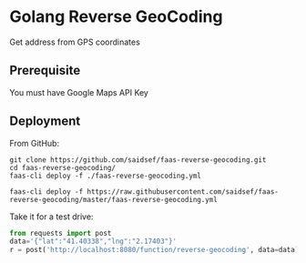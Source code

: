 # Golang Reverse GeoCoding

Get address from GPS coordinates

## Prerequisite

You must have Google Maps API Key

## Deployment

From GitHub:

```shell
git clone https://github.com/saidsef/faas-reverse-geocoding.git
cd faas-reverse-geocoding/
faas-cli deploy -f ./faas-reverse-geocoding.yml
```

```shell
faas-cli deploy -f https://raw.githubusercontent.com/saidsef/faas-reverse-geocoding/master/faas-reverse-geocoding.yml
```

Take it for a test drive:

```python
from requests import post
data='{"lat":"41.40338","lng":"2.17403"}'
r = post('http://localhost:8080/function/reverse-geocoding', data=data)
```
